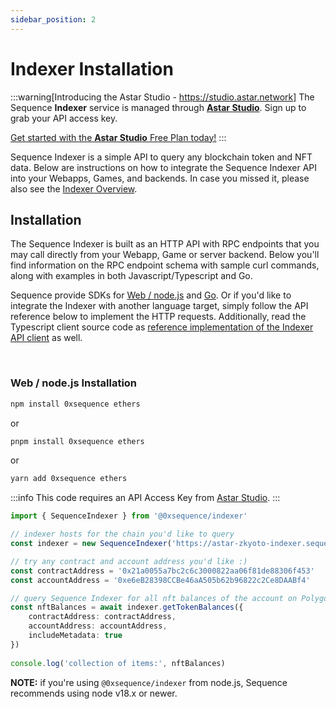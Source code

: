 ```yaml
---
sidebar_position: 2
---
```


# Indexer Installation

:::warning[Introducing the Astar Studio - https://studio.astar.network]
The Sequence **Indexer** service is managed through **[Astar Studio](https://studio.astar.network)**. Sign up to grab your API access key.

[Get started with the **Astar Studio** Free Plan today!](https://studio.astar.network)
:::

Sequence Indexer is a simple API to query any blockchain token and NFT data. Below are instructions
on how to integrate the Sequence Indexer API into your Webapps, Games, and backends. In case you missed
it, please also see the [Indexer Overview](./index.md).

## Installation

The Sequence Indexer is built as an HTTP API with RPC endpoints that you may call directly
from your Webapp, Game or server backend. Below you'll find information on the RPC endpoint
schema with sample curl commands, along with examples in both Javascript/Typescript and Go.

Sequence provide SDKs for [Web / node.js](https://github.com/0xsequence/sequence.js) and [Go](https://github.com/0xsequence/go-sequence).
Or if you'd like to integrate the Indexer with another language target, simply follow the API reference below
to implement the HTTP requests. Additionally, read the Typescript client source code as [reference
implementation of the Indexer API client](https://github.com/0xsequence/sequence.js/blob/master/packages/indexer/src/indexer.gen.ts) as well.

<br />

### Web / node.js Installation

```sh
npm install 0xsequence ethers
```

or

```sh
pnpm install 0xsequence ethers
```

or

```sh
yarn add 0xsequence ethers
```

:::info
This code requires an API Access Key from [Astar Studio](https://studio.astar.network).
:::

```ts
import { SequenceIndexer } from '@0xsequence/indexer'

// indexer hosts for the chain you'd like to query
const indexer = new SequenceIndexer('https://astar-zkyoto-indexer.sequence.app', 'AQAAAAAAAI6BLZy0K5QmWGnhrWb_qtDQaGY')

// try any contract and account address you'd like :)
const contractAddress = '0x21a0055a7bc2c6c3000822aa06f81de88306f453'
const accountAddress = '0xe6eB28398CCBe46aA505b62b96822c2Ce8DAABf4'

// query Sequence Indexer for all nft balances of the account on Polygon
const nftBalances = await indexer.getTokenBalances({
	contractAddress: contractAddress,
	accountAddress: accountAddress,
	includeMetadata: true
})
 
console.log('collection of items:', nftBalances)
```

**NOTE:** if you're using `@0xsequence/indexer` from node.js, Sequence recommends using node v18.x or newer.
